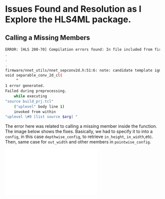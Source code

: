 # Issues Found and Resolution as I Explore the HLS4ML package.
## Calling a Missing Members
```bash
ERROR: [HLS 200-70] Compilation errors found: In file included from firmware/smartpixels.cpp:1: ...
.
.
.
firmware/nnet_utils/nnet_sepconv2d.h:51:6: note: candidate template ignored: substitution failure [with data_T = ap_fixed<12, 11, 5, 3, 0>, dw_res_T = ap_fixed<12, 11, 5, 3, 0>, res_T = ap_fixed<12, 11, 5, 3, 0>, CONFIG_T = config2]
void separable_conv_2d_cl(
     ^
1 error generated.
Failed during preprocessing.
    while executing
"source build_prj.tcl"
    ("uplevel" body line 1)
    invoked from within
"uplevel \#0 [list source $arg] "
```
The error here was related to calling a missing member inside the function. The image below shows the fixes. Basically, we had to specify it to into a `config`, in this case `depthwise_config`, to retrieve `in_height`, `in_width`,etc. Then, same case for `out_width` and other members in `pointwise_config`.

![Untitled](./images/SepConv2D_pr938.pdf) 
